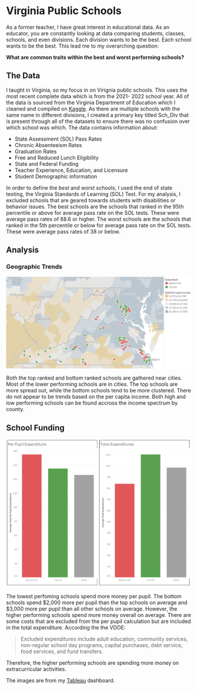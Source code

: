 # Virginia Public Schools

As a former teacher, I have great interest in educational data. As an educator, you are constantly looking at data comparing students, classes, schools, and even divisions. Each division wants to be the best. Each school wants to be the best. This lead me to my overarching question: 

**What are common traits within the best and worst performing schools?**

## The Data 
I taught in Virginia, so my focus in on Virignia public schools. This uses the most recent complete data which is from the 2021- 2022 school year. All of the data is sourced from the Virginia Department of Education which I cleaned and compiled on [Kaggle](https://www.kaggle.com/datasets/zsetash/virginia-public-schools). As there are multiple schools with the same name in different divisions, I created a primary key titled Sch_Div that is present through all of the datasets to ensure there was no confusion over which school was which. The data contains information about:
- State Assessment (SOL) Pass Rates
- Chronic Absenteeism Rates
- Graduation Rates
- Free and Reduced Lunch Eligibility
- State and Federal Funding
- Teacher Experience, Education, and Licensure
- Student Demographic information

In order to define the *best* and *worst* schools, I used the end of state testing, the Virginia Standards of Learning (SOL) Test. For my analysis, I excluded schools that are geared towards students with disabilities or behavior issues. The best schools are the schools that ranked in the 95th percentile or above for average pass rate on the SOL tests. These were average  pass rates of 88.6 or higher. The worst schools are the schools that ranked in the 5th percentile or below for average pass rate on the SOL tests. These were average pass rates of 38 or below. 

## Analysis

### Geographic Trends
<img src="images/Story 1.png?raw=true"/>

Both the top ranked and bottom ranked schools are gathered near cities. Most of the lower performing schools are in cities. The top schools are more spread out, while the bottom schools tend to be more clustered. There do not appear to be trends based on the per capita income. Both high and low performing schools can be found accross the income spectrum by county.

## School Funding
<img src="images/Story 1 (3).png?raw=true"/>

The lowest perfoming schools spend more money per pupil. The bottom schools spend $2,000 more per pupil than the top schools on average and $3,000 more per pupil than all other schools on average. However, the higher performing schools spend more money overall on average. There are some costs that are excluded from the per pupil calculation but are included in the total expenditure. According the the VDOE:
> Excluded expenditures include adult education, community services, non-regular school day programs, capital purchases, debt service, food services, and fund transfers.

Therefore, the higher performing schools are spending more money on extracurricular activities.

The images are from my [Tableau](https://public.tableau.com/views/VirginiaPublicSchools/Story1?:language=en-US&:display_count=n&:origin=viz_share_link) dashboard.
